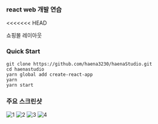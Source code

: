 ### react web 개발 연습

<<<<<<< HEAD

쇼핑몰 레이아웃

### Quick Start

```
git clone https://github.com/haena3230/haenaStudio.git
cd haenastudio
yarn global add create-react-app
yarn
yarn start
```

### 주요 스크린샷

![1](https://user-images.githubusercontent.com/57908055/103452691-6b03df80-4d15-11eb-9c10-45163c10d7c1.png)
![2](https://user-images.githubusercontent.com/57908055/103452692-6ccda300-4d15-11eb-8ddc-1cbc41b71b53.png)
![3](https://user-images.githubusercontent.com/57908055/103452693-6d663980-4d15-11eb-960d-49834d1d8bf3.png)
![4](https://user-images.githubusercontent.com/57908055/103452694-6dfed000-4d15-11eb-8e23-bd40d14ee944.png)
